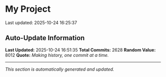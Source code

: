 # My Project


Last updated: 2025-10-24 16:25:37











































































































































































































































































































































































































































































































































































































































































































































































































































































































































































































































































































































































































































































































































































































































































































































































































































































































































































































































































































































































































































































































































































































































































































































































































































































































































































































































































































































































































































































































































































































































































































































## Auto-Update Information

**Last Updated:** 2025-10-24 16:51:35
**Total Commits:** 2628
**Random Value:** 8012
**Quote:** _Making history, one commit at a time._

---
_This section is automatically generated and updated._